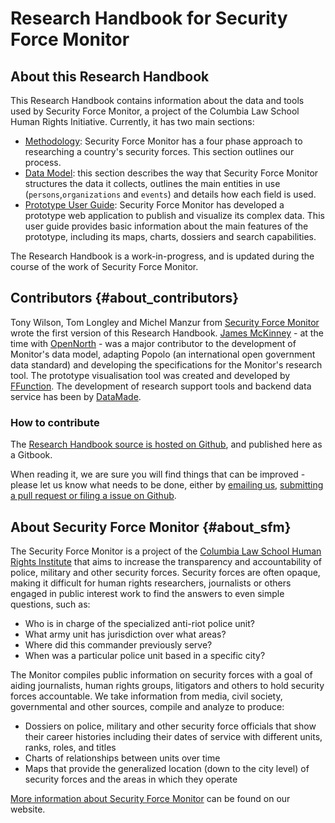 # Research Handbook for Security Force Monitor

## About this Research Handbook

This Research Handbook contains information about the data and tools used by Security Force Monitor, a project of the Columbia Law School Human Rights Initiative. Currently, it has two main sections:

* [Methodology](/methodology/methodology.md): Security Force Monitor has a four phase approach to researching a country's security forces. This section outlines our process.
* [Data Model](/datamodel/README.md): this section describes the way that Security Force Monitor structures the data it collects, outlines the main entities in use \(`persons`,`organizations` and `events`\) and details how each field is used. 
* [Prototype User Guide](/userguide/README.md): Security Force Monitor has developed a prototype web application to publish and visualize its complex data. This user guide provides basic information about the main features of the prototype, including its maps, charts, dossiers and search capabilities.

The Research Handbook is a work-in-progress, and is updated during the course of the work of Security Force Monitor. 

## Contributors {#about_contributors}

Tony Wilson, Tom Longley and Michel Manzur from [Security Force Monitor](https://securityforcemonitor.org) wrote the first version of this Research Handbook.
[James McKinney](https://twitter.com/mckinneyjames) -  at the time with [OpenNorth](http://opennorth.ca) - was a major contributor to the development of Monitor's  data model, adapting Popolo (an international open government data standard) and developing the specifications for the Monitor's research tool.
The prototype visualisation tool was created and developed by [FFunction](https://ffctn.com/). The development of research support tools and backend data service has been by [DataMade](https://datamade.us).

### How to contribute

The [Research Handbook source is hosted on Github](https://github.com/security-force-monitor/sfm-research-handbook), and published here as a Gitbook.

When reading it, we are sure you will find things that can be improved - please let us know what needs to be done, either by [emailing us](mailto:info@securityforcemonitor.org), [submitting a pull request or filing a issue on Github](https://github.com/security-force-monitor/sfm-research-handbook/issues).

## About Security Force Monitor {#about_sfm}

The Security Force Monitor is a project of the [Columbia Law School Human Rights Institute](http://www.law.columbia.edu/human-rights-institute) that aims to increase the transparency and accountability of police, military and other security forces. Security forces are often opaque, making it difficult for human rights researchers, journalists or others engaged in public interest work to find the answers to even simple questions, such as:

* Who is in charge of the specialized anti-riot police unit?
* What army unit has jurisdiction over what areas?
* Where did this commander previously serve?
* When was a particular police unit based in a specific city?

The Monitor compiles public information on security forces with a goal of aiding journalists, human rights groups, litigators and others to hold security forces accountable. We take information from media, civil society, governmental and other sources, compile and analyze to produce:

* Dossiers on police, military and other security force officials that show their career histories including their dates of service with different units, ranks, roles, and titles
* Charts of relationships between units over time
* Maps that provide the generalized location \(down to the city level\) of security forces and the areas in which they operate

[More information about Security Force Monitor](https://securityforcemonitor.org) can be found on our website.

